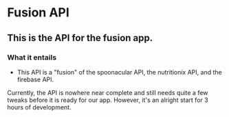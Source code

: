 # Fusion API

## This is the API for the fusion app. 

### What it entails
+ This API is a "fusion" of the spoonacular API, the nutritionix API, and the firebase API.

Currently, the API is nowhere near complete and still needs quite a few tweaks before it is ready for our app. However, it's an alright start for 3 hours of development.
